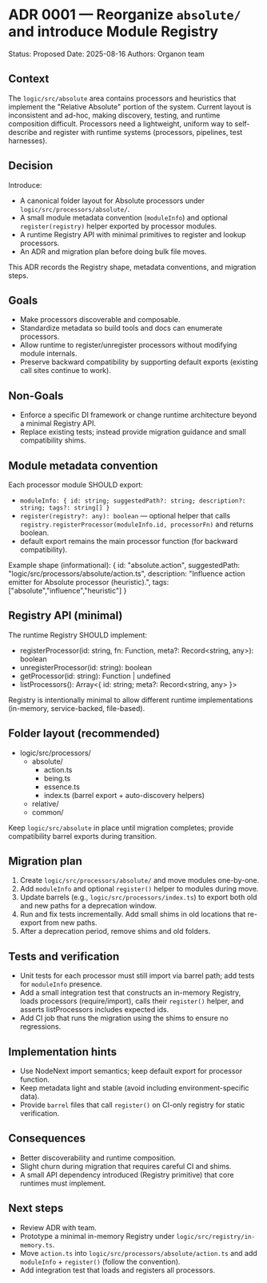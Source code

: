 # ADR 0001 — Reorganize `absolute/` and introduce Module Registry

Status: Proposed
Date: 2025-08-16
Authors: Organon team

## Context
The `logic/src/absolute` area contains processors and heuristics that implement the "Relative Absolute" portion of the system. Current layout is inconsistent and ad-hoc, making discovery, testing, and runtime composition difficult. Processors need a lightweight, uniform way to self-describe and register with runtime systems (processors, pipelines, test harnesses).

## Decision
Introduce:
- A canonical folder layout for Absolute processors under `logic/src/processors/absolute/`.
- A small module metadata convention (`moduleInfo`) and optional `register(registry)` helper exported by processor modules.
- A runtime Registry API with minimal primitives to register and lookup processors.
- An ADR and migration plan before doing bulk file moves.

This ADR records the Registry shape, metadata conventions, and migration steps.

## Goals
- Make processors discoverable and composable.
- Standardize metadata so build tools and docs can enumerate processors.
- Allow runtime to register/unregister processors without modifying module internals.
- Preserve backward compatibility by supporting default exports (existing call sites continue to work).

## Non-Goals
- Enforce a specific DI framework or change runtime architecture beyond a minimal Registry API.
- Replace existing tests; instead provide migration guidance and small compatibility shims.

## Module metadata convention
Each processor module SHOULD export:
- `moduleInfo: { id: string; suggestedPath?: string; description?: string; tags?: string[] }`
- `register(registry?: any): boolean` — optional helper that calls `registry.registerProcessor(moduleInfo.id, processorFn)` and returns boolean.
- default export remains the main processor function (for backward compatibility).

Example shape (informational):
{
  id: "absolute.action",
  suggestedPath: "logic/src/processors/absolute/action.ts",
  description: "Influence action emitter for Absolute processor (heuristic).",
  tags: ["absolute","influence","heuristic"]
}

## Registry API (minimal)
The runtime Registry SHOULD implement:
- registerProcessor(id: string, fn: Function, meta?: Record<string, any>): boolean
- unregisterProcessor(id: string): boolean
- getProcessor(id: string): Function | undefined
- listProcessors(): Array<{ id: string; meta?: Record<string, any> }>

Registry is intentionally minimal to allow different runtime implementations (in-memory, service-backed, file-based).

## Folder layout (recommended)
- logic/src/processors/
  - absolute/
    - action.ts
    - being.ts
    - essence.ts
    - index.ts (barrel export + auto-discovery helpers)
  - relative/
  - common/

Keep `logic/src/absolute` in place until migration completes; provide compatibility barrel exports during transition.

## Migration plan
1. Create `logic/src/processors/absolute/` and move modules one-by-one.
2. Add `moduleInfo` and optional `register()` helper to modules during move.
3. Update barrels (e.g., `logic/src/processors/index.ts`) to export both old and new paths for a deprecation window.
4. Run and fix tests incrementally. Add small shims in old locations that re-export from new paths.
5. After a deprecation period, remove shims and old folders.

## Tests and verification
- Unit tests for each processor must still import via barrel path; add tests for `moduleInfo` presence.
- Add a small integration test that constructs an in-memory Registry, loads processors (require/import), calls their `register()` helper, and asserts listProcessors includes expected ids.
- Add CI job that runs the migration using the shims to ensure no regressions.

## Implementation hints
- Use NodeNext import semantics; keep default export for processor function.
- Keep metadata light and stable (avoid including environment-specific data).
- Provide `barrel` files that call `register()` on CI-only registry for static verification.

## Consequences
- Better discoverability and runtime composition.
- Slight churn during migration that requires careful CI and shims.
- A small API dependency introduced (Registry primitive) that core runtimes must implement.

## Next steps
- Review ADR with team.
- Prototype a minimal in-memory Registry under `logic/src/registry/in-memory.ts`.
- Move `action.ts` into `logic/src/processors/absolute/action.ts` and add `moduleInfo` + `register()` (follow the convention).
- Add integration test that loads and registers all processors.

